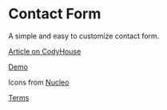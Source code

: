 Contact Form
=========

A simple and easy to customize contact form.

[Article on CodyHouse](http://codyhouse.co/gem/css-contact-form/)

[Demo](http://codyhouse.co/demo/contact-form/index.html)

Icons from [Nucleo](http://nucleoapp.com/)
 
[Terms](http://codyhouse.co/terms/)
